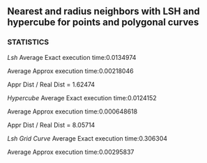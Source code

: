 ## Nearest and radius neighbors with LSH and hypercube for points and polygonal curves

### STATISTICS
*Lsh*
Average Exact execution time:0.0134974

Average Approx execution time:0.00218046

Appr Dist / Real Dist = 1.62474

*Hypercube*
Average Exact execution time:0.0124152

Average Approx execution time:0.000648618

Appr Dist / Real Dist = 8.05714

 *Lsh Grid Curve*
Average Exact execution time:0.306304

Average Approx execution time:0.00295837
